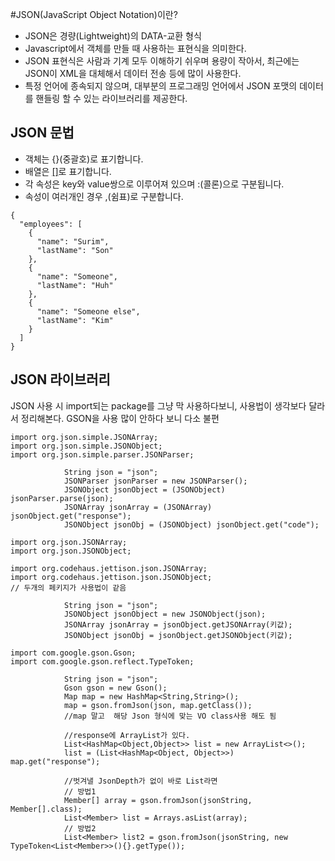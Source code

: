 #JSON(JavaScript Object Notation)이란?

- JSON은 경량(Lightweight)의 DATA-교환 형식
- Javascript에서 객체를 만들 때 사용하는 표현식을 의미한다.
- JSON 표현식은 사람과 기계 모두 이해하기 쉬우며 용량이 작아서, 최근에는 JSON이 XML을 대체해서 데이터 전송 등에 많이 사용한다.
- 특정 언어에 종속되지 않으며, 대부분의 프로그래밍 언어에서 JSON 포맷의 데이터를 핸들링 할 수 있는 라이브러리를 제공한다.

## JSON 문법

- 객체는 {}(중괄호)로 표기합니다.
- 배열은 [[]](대괄호)로 표기합니다.
- 각 속성은 key와 value쌍으로 이루어져 있으며 :(콜론)으로 구분됩니다.
- 속성이 여러개인 경우 ,(쉼표)로 구분합니다.

~~~
{
  "employees": [
    {
      "name": "Surim",
      "lastName": "Son"
    },
    {
      "name": "Someone",
      "lastName": "Huh"
    },
    {
      "name": "Someone else",
      "lastName": "Kim"
    } 
  ]
}
~~~

## JSON 라이브러리
JSON 사용 시 import되는 package를 그냥 막 사용하다보니, 사용법이 생각보다 달라서 정리해본다.
GSON을 사용 많이 안하다 보니 다소 불편

~~~
import org.json.simple.JSONArray;
import org.json.simple.JSONObject;
import org.json.simple.parser.JSONParser;

            String json = "json";
            JSONParser jsonParser = new JSONParser();
            JSONObject jsonObject = (JSONObject) jsonParser.parse(json);
            JSONArray jsonArray = (JSONArray) jsonObject.get("response");
            JSONObject jsonObj = (JSONObject) jsonObject.get("code");

~~~

~~~
import org.json.JSONArray;
import org.json.JSONObject;

import org.codehaus.jettison.json.JSONArray;
import org.codehaus.jettison.json.JSONObject;
// 두개의 페키지가 사용법이 같음

            String json = "json";
            JSONObject jsonObject = new JSONObject(json);
            JSONArray jsonArray = jsonObject.getJSONArray(키값);
            JSONObject jsonObj = jsonObject.getJSONObject(키값);
~~~

~~~
import com.google.gson.Gson; 
import com.google.gson.reflect.TypeToken;

            String json = "json";
            Gson gson = new Gson();
            Map map = new HashMap<String,String>();
            map = gson.fromJson(json, map.getClass());
            //map 말고  해당 Json 형식에 맞는 VO class사용 해도 됨

            //response에 ArrayList가 있다.
            List<HashMap<Object,Object>> list = new ArrayList<>();
            list = (List<HashMap<Object, Object>>) map.get("response");

            //벗겨낼 JsonDepth가 없이 바로 List라면
            // 방법1
            Member[] array = gson.fromJson(jsonString, Member[].class);
            List<Member> list = Arrays.asList(array);
            // 방법2 
            List<Member> list2 = gson.fromJson(jsonString, new TypeToken<List<Member>>(){}.getType());
~~~

